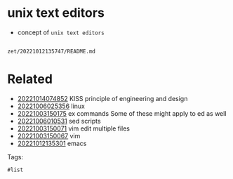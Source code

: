 # unix text editors

- concept of `unix text editors`

```
```

` zet/20221012135747/README.md `

# Related

- [20221014074852](/zet/20221014074852/README.md) KISS principle of engineering and design
- [20221006025356](/zet/20221006025356/README.md) linux
- [20221003150175](/zet/20221003150175/README.md) ex commands  Some of these might apply to ed as well
- [20221006010531](/zet/20221006010531/README.md) sed scripts
- [20221003150071](/zet/20221003150071/README.md) vim edit multiple files
- [20221003150067](/zet/20221003150067/README.md) vim
- [20221012135301](/zet/20221012135301/README.md) emacs

Tags:

    #list
